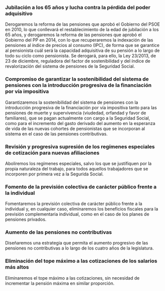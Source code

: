 ### Jubilación a los 65 años y lucha contra la pérdida del poder adquisitivo
Derogaremos la reforma de las pensiones que aprobó el
Gobierno del PSOE en 2010, lo que conllevará el restablecimiento
de la edad de jubilación a los 65 años, y derogaremos
la reforma de las pensiones que aprobó el Gobierno del PP
en 2014, con lo que recuperaremos la indexación de las pensiones
al índice de precios al consumo (IPC), de forma que
se garantice al pensionista cuál será la capacidad adquisitiva
de su pensión a lo largo de todo su ciclo como pensionista.
Se derogará, para ello, la Ley 23/2013, de 23 de diciembre,
reguladora del factor de sostenibilidad y del índice de revalorización
del sistema de pensiones de la Seguridad Social.

### Compromiso de garantizar la sostenibilidad del sistema de pensiones con la introducción progresiva de la financiación por vía impositiva
Garantizaremos la sostenibilidad del sistema de pensiones
con la introducción progresiva de la financiación por
vía impositiva tanto para las pensiones de muerte y supervivencia
(viudedad, orfandad y favor de familiares),
que se pagan actualmente con cargo a la Seguridad Social,
como para el incremento del gasto derivado del aumento
en la esperanza de vida de las nuevas cohortes de pensionistas
que se incorporan al sistema en el caso de las
pensiones contributivas.

### Revisión y progresiva supresión de los regímenes especiales de cotización para nuevas afiliaciones
Aboliremos los regímenes especiales, salvo los que se
justifiquen por la propia naturaleza del trabajo, para todos aquellos trabajadores que se incorporen por primera
vez a la Segurida Social.

### Fomento de la previsión colectiva de carácter público frente a la individual
Fomentaremos la previsión colectiva de carácter público
frente a la individual y, en cualquier caso, eliminaremos
los beneficios fiscales para la previsión complementaria
individual, como en el caso de los planes de pensiones
privados.

### Aumento de las pensiones no contributivas
Diseñaremos una estrategia que permita el aumento
progresivo de las pensiones no contributivas a lo largo
de los cuatro años de la legislatura.

### Eliminación del tope máximo a las cotizaciones de los salarios más altos
Eliminaremos el tope máximo a las cotizaciones, sin necesidad
de incrementar la pensión máxima en similar
proporción.

